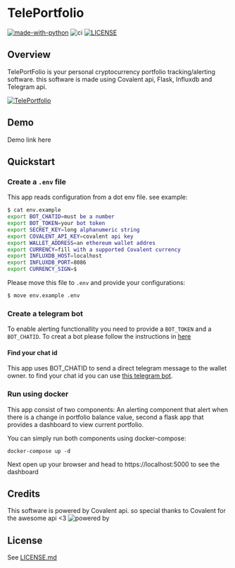 TelePortfolio
======
[![made-with-python](https://img.shields.io/badge/Made%20with-Python-1f425f.svg)](https://www.python.org/)
![ci](https://github.com/seyedrezafar/tele-portfolio/workflows/ci/badge.svg)
[![LICENSE](https://img.shields.io/github/license/seyedrezafar/tele-portfolio?style=flat-square)](https://github.com/seyedrezafar/tele-portfolio/blob/master/LICENSE.md)
## Overview
TelePortFolio is your personal cryptocurrency portfolio tracking/alerting software. this software is made using Covalent api, Flask, Influxdb and Telegram api.

[![TelePortfolio](../assets/dashboard.png)](https://github.com/seyedrezafar/tele-portfolio)
## Demo
Demo link here
## Quickstart
### Create a `.env` file
This app reads configuration from a dot env file. see example:
```sh
$ cat env.example
export BOT_CHATID=must be a number
export BOT_TOKEN=your bot token
export SECRET_KEY=long alphanumeric string
export COVALENT_API_KEY=covalent api key
export WALLET_ADDRESS=an ethereum wallet addres
export CURRENCY=fill with a supported Covalent currency
export INFLUXDB_HOST=localhost
export INFLUXDB_PORT=8086
export CURRENCY_SIGN=$
```
Please move this file to `.env` and provide your configurations:
```sh
$ move env.example .env 
```

### Create a telegram bot
To enable alerting functionallity you need to provide a `BOT_TOKEN` and a `BOT_CHATID`.
To creat a bot please follow the instructions in [here](https://core.telegram.org/bots#3-how-do-i-create-a-bot)
#### Find your chat id
This app uses BOT_CHATID to send a direct telegram message to the wallet owner. to find your chat id you can use [this telegram bot](https://t.me/useridgetbot).
### Run using docker
This app consist of two components: An alerting component that alert when there is a change in portfolio balance value, second a flask app that provides a dashboard to view current portfolio.  


You can simply run both components using docker-compose:
```console
docker-compose up -d
```  
Next open up your browser and head to https://localhost:5000 to see the dashboard
## Credits
This software is powered by Covalent api. so special thanks to Covalent for the awesome api <3
![powered by](https://www.covalenthq.com/static/images/covalent-logo.png)
## License
See [LICENSE.md](LICENCE.md)
